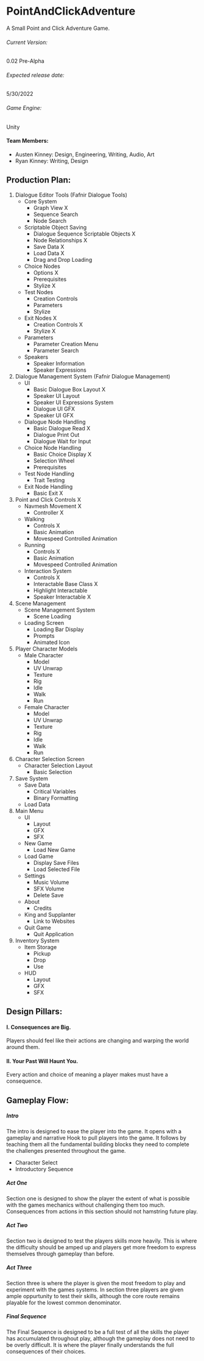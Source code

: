 # PointAndClickAdventure
 A Small Point and Click Adventure Game.


###### Current Version: 
0.02 Pre-Alpha


###### Expected release date: 
5/30/2022


###### Game Engine: 
Unity
 

#### Team Members:
- Austen Kinney: Design, Engineering, Writing, Audio, Art
- Ryan Kinney: Writing, Design


## Production Plan:
1. Dialogue Editor Tools (Fafnir Dialogue Tools)
	- Core System
		- Graph View X
		- Sequence Search
		- Node Search
	- Scriptable Object Saving
		- Dialogue Sequence Scriptable Objects X
		- Node Relationships X
		- Save Data X
		- Load Data X
		- Drag and Drop Loading
	- Choice Nodes
		- Options X
		- Prerequisites
		- Stylize X
	- Test Nodes
		- Creation Controls
		- Parameters
		- Stylize
	- Exit Nodes X
		- Creation Controls X
		- Stylize X
	- Parameters
		- Parameter Creation Menu
		- Parameter Search
	- Speakers
		- Speaker Information
		- Speaker Expressions
2. Dialogue Management System (Fafnir Dialogue Management)
	- UI
		- Basic Dialogue Box Layout X
		- Speaker UI Layout
		- Speaker UI Expressions System
		- Dialogue UI GFX
		- Speaker UI GFX
	- Dialogue Node Handling
		- Basic Dialogue Read X
		- Dialogue Print Out
		- Dialogue Wait for Input
	- Choice Node Handling
		- Basic Choice Display X
		- Selection Wheel
		- Prerequisites
	- Test Node Handling
		- Trait Testing
	- Exit Node Handling
		- Basic Exit X
3. Point and Click Controls X
	- Navmesh Movement X
		- Controller X
	- Walking
		- Controls X
		- Basic Animation
		- Movespeed Controlled Animation
	- Running
		- Controls X
		- Basic Animation
		- Movespeed Controlled Animation
	- Interaction System
		- Controls X
		- Interactable Base Class X
		- Highlight Interactable
		- Speaker Interactable X
4. Scene Management
	- Scene Management System
		- Scene Loading
	- Loading Screen
		- Loading Bar Display
		- Prompts
		- Animated Icon
5. Player Character Models
	- Male Character
		- Model
		- UV Unwrap
		- Texture
		- Rig
		- Idle
		- Walk
		- Run
	- Female Character
		- Model
		- UV Unwrap
		- Texture
		- Rig
		- Idle
		- Walk
		- Run
7. Character Selection Screen
	- Character Selection Layout
		- Basic Selection
8. Save System
	- Save Data
		- Critical Variables
		- Binary Formatting
	- Load Data
9. Main Menu
	- UI
		- Layout
		- GFX
		- SFX
	- New Game
		- Load New Game
	- Load Game
		- Display Save Files
		- Load Selected File
	- Settings
		- Music Volume
		- SFX Volume
		- Delete Save
	- About
		- Credits
	- King and Supplanter
		- Link to Websites
	- Quit Game
		- Quit Application
10. Inventory System
	- Item Storage
		- Pickup
		- Drop
		- Use
	- HUD
		- Layout
		- GFX
		- SFX


## Design Pillars:

#### I. Consequences are Big.

Players should feel like their actions are changing and warping the world around them.

#### II. Your Past Will Haunt You.

Every action and choice of meaning a player makes must have a consequence.


## Gameplay Flow:

##### Intro

The intro is designed to ease the player into the game. It opens with a gameplay and narrative Hook to pull players into the game. It follows by teaching them all the fundamental building blocks they need to complete the challenges presented throughout the game.

- Character Select
- Introductory Sequence

##### Act One

Section one is designed to show the player the extent of what is possible with the games mechanics without challenging them too much. Consequences from actions in this section should not hamstring future play.

##### Act Two

Section two is designed to test the players skills more heavily. This is where the difficulty should be amped up and players get more freedom to express themselves through gameplay than before.

##### Act Three

Section three is where the player is given the most freedom to play and experiment with the games systems. In section three players are given ample oppurtunity to test their skills, although the core route remains playable for the lowest common denominator.

##### Final Sequence

The Final Sequence is designed to be a full test of all the skills the player has accumulated throughout play, although the gameplay does not need to be overly difficult. It is where the player finally understands the full consequences of their choices.

